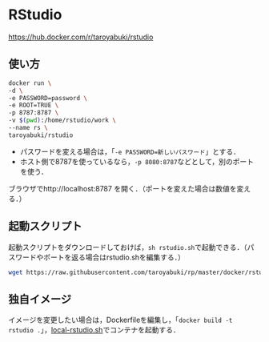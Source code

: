 # RStudio

https://hub.docker.com/r/taroyabuki/rstudio

## 使い方

```bash
docker run \
-d \
-e PASSWORD=password \
-e ROOT=TRUE \
-p 8787:8787 \
-v $(pwd):/home/rstudio/work \
--name rs \
taroyabuki/rstudio
```

- パスワードを変える場合は，「`-e PASSWORD=新しいパスワード`」とする．
- ホスト側で8787を使っているなら，`-p 8080:8787`などとして，別のポートを使う．

ブラウザでhttp://localhost:8787 を開く．（ポートを変えた場合は数値を変える．）

## 起動スクリプト

起動スクリプトをダウンロードしておけば，`sh rstudio.sh`で起動できる．（パスワードやポートを返る場合はrstudio.shを編集する．）

```bash
wget https://raw.githubusercontent.com/taroyabuki/rp/master/docker/rstudio.sh
```

## 独自イメージ

イメージを変更したい場合は，Dockerfileを編集し，「`docker build -t rstudio .`」，[local-rstudio.sh](../local-rstudio.sh)でコンテナを起動する．
